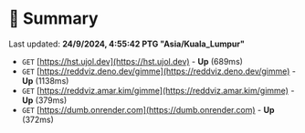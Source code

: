 # 📖 Summary
Last updated: **24/9/2024, 4:55:42 PTG "Asia/Kuala_Lumpur"**

- `GET` [https://hst.ujol.dev](https://hst.ujol.dev) - **Up** (689ms)
- `GET` [https://reddviz.deno.dev/gimme](https://reddviz.deno.dev/gimme) - **Up** (1138ms)
- `GET` [https://reddviz.amar.kim/gimme](https://reddviz.amar.kim/gimme) - **Up** (379ms)
- `GET` [https://dumb.onrender.com](https://dumb.onrender.com) - **Up** (372ms)
